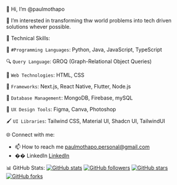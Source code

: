 👋 Hi, I’m @paulmothapo

👀 I’m interested in transforming thw world problems into tech driven solutions whever possible.

🚀 Technical Skills:

:snake: `#Programming Languages`: Python, Java, JavaScript, TypeScript

:mag: `Query Language`: GROQ (Graph-Relational Object Queries)

:page_facing_up: `Web Technologies`: HTML, CSS

:rocket: `Frameworks`: Next.js, React Native, Flutter, Node.js

:floppy_disk: `Database Management`: MongoDB, Firebase, mySQL

:art: `UX Design Tools`: Figma, Canva, Photoshop

:paintbrush: `UI Libraries`: Tailwind CSS, Material UI, Shadcn UI, TailwindUI

🌐 Connect with me:
- 📫 How to reach me paulmothapo.personal@gmail.com
- �� LinkedIn [LinkedIn](www.linkedin.com/in/paulmothapo)

📊 GitHub Stats:
[![GitHub stats](https://github-readme-stats.vercel.app/api?username=paulmothapo&show_icons=true)](https://github.com/paulmothapo)
[![GitHub followers](https://img.shields.io/github/followers/paulmothapo?style=social)](https://github.com/paulmothapo)
[![GitHub stars](https://img.shields.io/github/stars/paulmothapo?style=social)](https://github.com/paulmothapo)
[![GitHub forks](https://img.shields.io/github/forks/paulmothapo?style=social)](https://github.com/paulmothapo)
